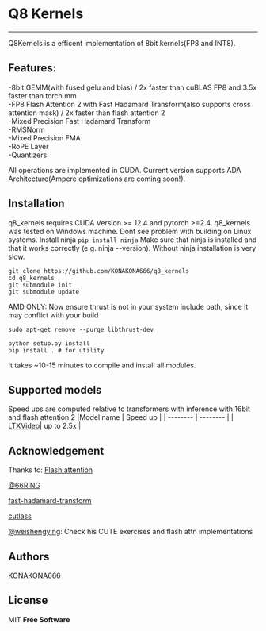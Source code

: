 # Q8 Kernels

---

Q8Kernels is a efficent implementation of 8bit kernels(FP8 and INT8).
## Features:
-8bit GEMM(with fused gelu and bias) / 2x faster than cuBLAS FP8 and 3.5x faster than torch.mm <br />
-FP8 Flash Attention 2 with Fast Hadamard Transform(also supports cross attention mask) / 2x faster than flash attention 2 <br />
-Mixed Precision Fast Hadamard Transform  <br />
-RMSNorm <br />
-Mixed Precision FMA <br />
-RoPE Layer <br />
-Quantizers <br />

All operations are implemented in CUDA. 
Current version supports ADA Architecture(Ampere optimizations are coming soon!).

## Installation

q8_kernels requires CUDA Version >= 12.4 and pytorch >=2.4.
q8_kernels was tested on Windows machine. Dont see problem with building on Linux systems.
Install ninja ```pip install ninja```
Make sure that ninja is installed and that it works correctly (e.g. ninja --version).
Without ninja installation is very slow.

```
git clone https://github.com/KONAKONA666/q8_kernels
cd q8_kernels 
git submodule init
git submodule update
```

AMD ONLY:
Now ensure thrust is not in your system include path, since it may conflict with your build
```
sudo apt-get remove --purge libthrust-dev
```

```
python setup.py install
pip install . # for utility
```

It takes ~10-15 minutes to compile and install all modules.


## Supported models
Speed ups are computed relative to transformers with inference with 16bit and flash attention 2 
|Model name | Speed up                                 |
| -------- | -------- |
| [LTXVideo](https://github.com/KONAKONA666/LTX-Video)| up to 2.5x |

## Acknowledgement
Thanks to:
[Flash attention](https://github.com/Dao-AILab/flash-attention/tree/main)

[@66RING](https://github.com/66RING/tiny-flash-attention)

[fast-hadamard-transform](https://github.com/Dao-AILab/fast-hadamard-transform)

[cutlass](https://github.com/NVIDIA/cutlass)

[@weishengying](https://github.com/weishengying): Check his CUTE exercises and flash attn implementations

## Authors
KONAKONA666
## License

MIT
**Free Software**
